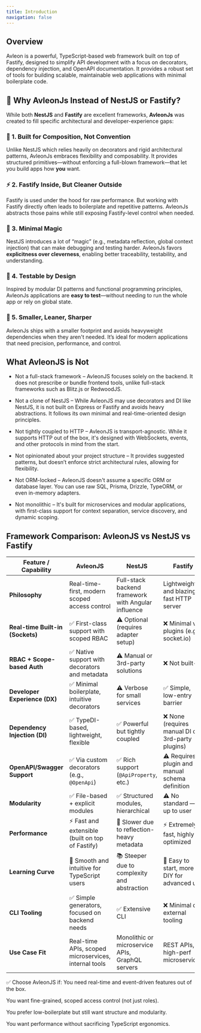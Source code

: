 ```yaml
---
title: Introduction
navigation: false
---
```

## Overview

Avleon is a powerful, TypeScript-based web framework built on top of Fastify, designed to simplify API development with a focus on decorators, dependency injection, and OpenAPI documentation. It provides a robust set of tools for building scalable, maintainable web applications with minimal boilerplate code.


## 🧠 Why AvleonJs Instead of NestJS or Fastify?

While both **NestJS** and **Fastify** are excellent frameworks, **AvleonJs** was created to fill specific architectural and developer-experience gaps:

### 🔩 1. **Built for Composition, Not Convention**

Unlike NestJS which relies heavily on decorators and rigid architectural patterns, AvleonJs embraces flexibility and composability. It provides structured primitives—without enforcing a full-blown framework—that let you build apps how **you** want.

### ⚡ 2. **Fastify Inside, But Cleaner Outside**

Fastify is used under the hood for raw performance. But working with Fastify directly often leads to boilerplate and repetitive patterns. AvleonJs abstracts those pains while still exposing Fastify-level control when needed.

### 🧼 3. **Minimal Magic**

NestJS introduces a lot of “magic” (e.g., metadata reflection, global context injection) that can make debugging and testing harder. AvleonJs favors **explicitness over cleverness**, enabling better traceability, testability, and understanding.

### 🧪 4. **Testable by Design**

Inspired by modular DI patterns and functional programming principles, AvleonJs applications are **easy to test**—without needing to run the whole app or rely on global state.

### 🚀 5. **Smaller, Leaner, Sharper**

AvleonJs ships with a smaller footprint and avoids heavyweight dependencies when they aren't needed. It’s ideal for modern applications that need precision, performance, and control.


## What AvleonJS is Not
- Not a full-stack framework – AvleonJS focuses solely on the backend. It does not prescribe or bundle frontend tools, unlike full-stack frameworks such as Blitz.js or RedwoodJS.

- Not a clone of NestJS – While AvleonJS may use decorators and DI like NestJS, it is not built on Express or Fastify and avoids heavy abstractions. It follows its own minimal and real-time-oriented design principles.

- Not tightly coupled to HTTP – AvleonJS is transport-agnostic. While it supports HTTP out of the box, it's designed with WebSockets, events, and other protocols in mind from the start.

- Not opinionated about your project structure – It provides suggested patterns, but doesn’t enforce strict architectural rules, allowing for flexibility.

- Not ORM-locked – AvleonJS doesn't assume a specific ORM or database layer. You can use raw SQL, Prisma, Drizzle, TypeORM, or even in-memory adapters.

- Not monolithic – It's built for microservices and modular applications, with first-class support for context separation, service discovery, and dynamic scoping.

## Framework Comparison: AvleonJS vs NestJS vs Fastify
| Feature / Capability             | **AvleonJS**                                         | **NestJS**                                          | **Fastify**                                      |
| -------------------------------- | ---------------------------------------------------- | --------------------------------------------------- | ------------------------------------------------ |
| **Philosophy**                   | Real-time-first, modern scoped access control        | Full-stack backend framework with Angular influence | Lightweight and blazing-fast HTTP server         |
| **Real-time Built-in (Sockets)** | ✅ First-class support with scoped RBAC               | ⚠️ Optional (requires adapter setup)                | ❌ Minimal via plugins (e.g., socket.io)          |
| **RBAC + Scope-based Auth**      | ✅ Native support with decorators and metadata        | ⚠️ Manual or 3rd-party solutions                    | ❌ Not built-in                                   |
| **Developer Experience (DX)**    | ✅ Minimal boilerplate, intuitive decorators          | ⚠️ Verbose for small services                       | ✅ Simple, low-entry barrier                      |
| **Dependency Injection (DI)**    | ✅ TypeDI-based, lightweight, flexible                | ✅ Powerful but tightly coupled                      | ❌ None (requires manual DI or 3rd-party plugins) |
| **OpenAPI/Swagger Support**      | ✅ Via custom decorators (e.g., `@OpenApi`)           | ✅ Rich support (`@ApiProperty`, etc.)               | ⚠️ Requires plugin and manual schema definition  |
| **Modularity**                   | ✅ File-based + explicit modules                      | ✅ Structured modules, hierarchical                  | ⚠️ No standard — up to user                      |
| **Performance**                  | ⚡ Fast and extensible (built on top of Fastify)      | 🐢 Slower due to reflection-heavy metadata          | ⚡ Extremely fast, highly optimized               |
| **Learning Curve**               | 🚀 Smooth and intuitive for TypeScript users         | 📚 Steeper due to complexity and abstraction        | 🚀 Easy to start, more DIY for advanced use      |
| **CLI Tooling**                  | ✅ Simple generators, focused on backend needs        | ✅ Extensive CLI                                     | ❌ Minimal or external tooling                    |
| **Use Case Fit**                 | Real-time APIs, scoped microservices, internal tools | Monolithic or microservice APIs, GraphQL servers    | REST APIs, high-perf microservices               |

✅ Choose AvleonJS if:
You need real-time and event-driven features out of the box.

You want fine-grained, scoped access control (not just roles).

You prefer low-boilerplate but still want structure and modularity.

You want performance without sacrificing TypeScript ergonomics.
<!-- ::div{class="border rounded-lg shadow-md"}

:: -->
